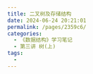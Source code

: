 ```yaml
---
title: 二叉树及存储结构
date: 2024-06-24 20:21:01
permalink: /pages/2359c6/
categories:
  - 《数据结构》学习笔记
  - 第三讲 树(上)
tags:
  - 
---
```

